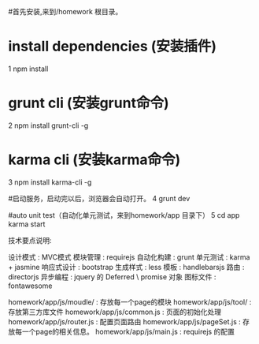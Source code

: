 
#首先安装,来到/homework 根目录。
# install dependencies (安装插件)
1 npm install

# grunt cli  (安装grunt命令)
2 npm install grunt-cli -g

# karma cli (安装karma命令)
3 npm install karma-cli -g

#启动服务，启动完以后，浏览器会自动打开。
4 grunt dev

#auto unit test（自动化单元测试，来到homework/app 目录下）
5 cd app
  karma start


技术要点说明:

设计模式       :    MVC模式
模块管理       :    requirejs
自动化构建     :    grunt
单元测试       :    karma + jasmine
响应式设计     :    bootstrap 
生成样式       :    less 
模板           :    handlebarsjs
路由           :    directorjs
异步编程       :    jquery 的 Deferred \ promise 对象
图标文件       :    fontawesome


homework/app/js/moudle/      :  存放每一个page的模块
homework/app/js/tool/        :  存放第三方库文件
homework/app/js/common.js    :  页面的初始化处理
homework/app/js/router.js    :  配置页面路由
homework/app/js/pageSet.js   :  存放每一个page的相关信息。
homework/app/js/main.js      :  requirejs 的配置
